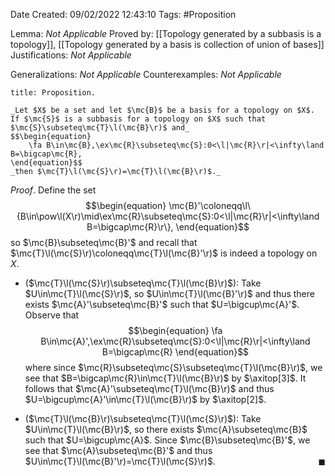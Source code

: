 <div class="topSpace"></div>

Date Created: 09/02/2022 12:43:10
Tags: #Proposition

Lemma: _Not Applicable_
Proved by: [[Topology generated by a subbasis is a topology]], [[Topology generated by a basis is collection of union of bases]]
Justifications: _Not Applicable_

Generalizations: _Not Applicable_
Counterexamples: _Not Applicable_

``` ad-Proposition
title: Proposition.

_Let $X$ be a set and let $\mc{B}$ be a basis for a topology on $X$. If $\mc{S}$ is a subbasis for a topology on $X$ such that $\mc{S}\subseteq\mc{T}\l(\mc{B}\r)$ and_
$$\begin{equation}
    \fa B\in\mc{B},\ex\mc{R}\subseteq\mc{S}:0<\l|\mc{R}\r|<\infty\land B=\bigcap\mc{R},
\end{equation}$$
_then $\mc{T}\l(\mc{S}\r)=\mc{T}\l(\mc{B}\r)$._

```

_Proof_. Define the set
$$\begin{equation}
    \mc{B}'\coloneqq\l\{B\in\pow\l(X\r)\mid\ex\mc{R}\subseteq\mc{S}:0<\l|\mc{R}\r|<\infty\land B=\bigcap\mc{R}\r\},
\end{equation}$$
so $\mc{B}\subseteq\mc{B}'$ and recall that $\mc{T}\l(\mc{S}\r)\coloneqq\mc{T}\l(\mc{B}'\r)$ is indeed a topology on $X$.
* ($\mc{T}\l(\mc{S}\r)\subseteq\mc{T}\l(\mc{B}\r)$): Take $U\in\mc{T}\l(\mc{S}\r)$, so $U\in\mc{T}\l(\mc{B}'\r)$ and thus there exists $\mc{A}'\subseteq\mc{B}'$ such that $U=\bigcup\mc{A}'$. Observe that
$$\begin{equation}
    \fa B\in\mc{A}',\ex\mc{R}\subseteq\mc{S}:0<\l|\mc{R}\r|<\infty\land B=\bigcap\mc{R}
\end{equation}$$
where since $\mc{R}\subseteq\mc{S}\subseteq\mc{T}\l(\mc{B}\r)$, we see that $B=\bigcap\mc{R}\in\mc{T}\l(\mc{B}\r)$ by $\axitop[3]$. It follows that $\mc{A}'\subseteq\mc{T}\l(\mc{B}\r)$ and thus $U=\bigcup\mc{A}'\in\mc{T}\l(\mc{B}\r)$ by $\axitop[2]$.

* ($\mc{T}\l(\mc{B}\r)\subseteq\mc{T}\l(\mc{S}\r)$): Take $U\in\mc{T}\l(\mc{B}\r)$, so there exists $\mc{A}\subseteq\mc{B}$ such that $U=\bigcup\mc{A}$. Since $\mc{B}\subseteq\mc{B}'$, we see that $\mc{A}\subseteq\mc{B}'$ and thus $U\in\mc{T}\l(\mc{B}'\r)=\mc{T}\l(\mc{S}\r)$.<span style="float:right;">$\blacksquare$</span>
